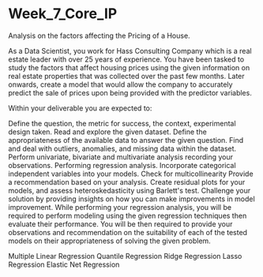 # Week_7_Core_IP

Analysis on the factors affecting the Pricing of a House.

As a Data Scientist, you work for Hass Consulting Company which is a real estate leader with over 25 years of experience. You have been tasked to study the factors that affect housing prices using the given information on real estate properties that was collected over the past few months. Later onwards, create a model that would allow the company to accurately predict the sale of prices upon being provided with the predictor variables. 

Within your deliverable you are expected to:

Define the question, the metric for success, the context, experimental design taken.
Read and explore the given dataset.
Define the appropriateness of the available data to answer the given question.
Find and deal with outliers, anomalies, and missing data within the dataset.
Perform univariate, bivariate and multivariate analysis recording your observations.
Performing regression analysis.
Incorporate categorical independent variables into your models.
Check for multicollinearity
Provide a recommendation based on your analysis. 
Create residual plots for your models, and assess heteroskedasticity using Barlett's test.
Challenge your solution by providing insights on how you can make improvements in model improvement.
While performing your regression analysis, you will be required to perform modeling using the given regression techniques then evaluate their performance. You will be then required to provide your observations and recommendation on the suitability of each of the tested models on their appropriateness of solving the given problem. 

Multiple Linear Regression
Quantile Regression
Ridge Regression
Lasso Regression
Elastic Net Regression
